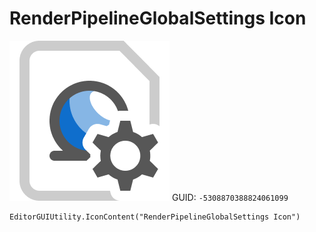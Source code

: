 # RenderPipelineGlobalSettings Icon
![](/img/RenderPipelineGlobalSettings%20Icon.png)
GUID: `-5308870388824061099`
```
EditorGUIUtility.IconContent("RenderPipelineGlobalSettings Icon")
```

